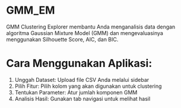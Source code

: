 # GMM_EM
GMM Clustering Explorer membantu Anda menganalisis data dengan algoritma Gaussian Mixture Model (GMM) dan mengevaluasinya menggunakan Silhouette Score, AIC, dan BIC.

# Cara Menggunakan Aplikasi:
1. Unggah Dataset: Upload file CSV Anda melalui sidebar
2. Pilih Fitur: Pilih kolom yang akan digunakan untuk clustering
3. Tentukan Parameter: Atur jumlah komponen GMM
4. Analisis Hasil: Gunakan tab navigasi untuk melihat hasil
